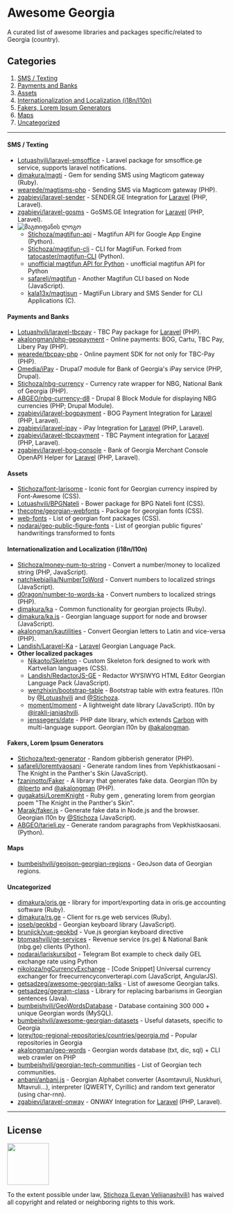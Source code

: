 # Awesome Georgia
A curated list of awesome libraries and packages specific/related to Georgia (country).


## Categories
1. [SMS / Texting](#sms--texting)
1. [Payments and Banks](#payments-and-banks)
1. [Assets](#assets)
1. [Internationalization and Localization (i18n/l10n)](#internationalization-and-localization-i18nl10n)
1. [Fakers, Lorem Ipsum Generators](#fakers-lorem-ipsum-generators)
1. [Maps](#maps)
1. [Uncategorized](#uncategorized)

---

#### SMS / Texting
 - [Lotuashvili/laravel-smsoffice](https://github.com/Lotuashvili/laravel-smsoffice) - Laravel package for smsoffice.ge service, supports laravel notifications.
 - [dimakura/magti](https://github.com/dimakura/magti) - Gem for sending SMS using Magticom gateway (Ruby).
 - [wearede/magtisms-php](https://github.com/wearede/magtisms-php) - Sending SMS via Magticom gateway (PHP).
 - [zgabievi/laravel-sender](https://github.com/zgabievi/laravel-sender) - SENDER.GE Integration for [Laravel](https://laravel.com/) (PHP, Laravel).
 - [zgabievi/laravel-gosms](https://github.com/zgabievi/laravel-gosms) - GoSMS.GE Integration for [Laravel](https://laravel.com/) (PHP, Laravel).
 - ![მაგთიფანის ლოგო](http://www.magtifun.ge/images/logo.gif)
   - [Stichoza/magtifun-api](https://github.com/Stichoza/magtifun-api) - Magtifun API for Google App Engine (Python).
   - [Stichoza/magtifun-cli](https://github.com/Stichoza/magtifun-cli) - CLI for MagtiFun. Forked from [tatocaster/magtifun-CLI](https://github.com/tatocaster/magtifun-CLI) (Python).
   - [unofficial magtifun API for Python](https://github.com/Tornike-Skhulukhia/magtifun_api) - unofficial magtifun API for Python
   - [safareli/magtifun](https://github.com/safareli/magtifun) - Another Magtifun CLI based on Node (JavaScript).
   - [kala13x/magtisun](https://github.com/kala13x/magtisun) - MagtiFun Library and SMS Sender for CLI Applications (C).

#### Payments and Banks

 - [Lotuashvili/laravel-tbcpay](https://github.com/Lotuashvili/laravel-tbcpay) - TBC Pay package for [Laravel](https://laravel.com/) (PHP).
 - [akalongman/php-geopayment](https://github.com/akalongman/php-geopayment) - Online payments: BOG, Cartu, TBC Pay, Libery Pay (PHP).
 - [wearede/tbcpay-php](https://github.com/wearede/tbcpay-php) - Online payment SDK for not only for TBC-Pay (PHP).
 - [Omedia/iPay](https://github.com/Omedia/iPay) - Drupal7 module for Bank of Georgia's iPay service (PHP, Drupal).
 - [Stichoza/nbg-currency](https://github.com/Stichoza/nbg-currency) - Currency rate wrapper for NBG, National Bank of Georgia (PHP).
 - [ABGEO/nbg-currency-d8](https://github.com/ABGEO/nbg-currency-d8) - Drupal 8 Block Module for displaying NBG currencies (PHP; Drupal Module).
 - [zgabievi/laravel-bogpayment](https://github.com/zgabievi/laravel-bogpayment) - BOG Payment Integration for [Laravel](https://laravel.com/) (PHP, Laravel).
 - [zgabievi/laravel-ipay](https://github.com/zgabievi/laravel-ipay) - iPay Integration for [Laravel](https://laravel.com/) (PHP, Laravel).
 - [zgabievi/laravel-tbcpayment](https://github.com/zgabievi/laravel-tbcpayment) - TBC Payment integration for [Laravel](https://laravel.com/) (PHP, Laravel).
 - [zgabievi/laravel-bog-console](https://github.com/zgabievi/laravel-bog-console) - Bank of Georgia Merchant Console OpenAPI Helper for [Laravel](https://laravel.com/) (PHP, Laravel).

#### Assets

 - [Stichoza/font-larisome](https://github.com/Stichoza/font-larisome) - Iconic font for Georgian currency inspired by Font-Awesome (CSS).
 - [Lotuashvili/BPGNateli](https://github.com/Lotuashvili/BPGNateli) - Bower package for BPG Nateli font (CSS).
 - [thecotne/georgian-webfonts](https://github.com/thecotne/georgian-webfonts) - Package for georgian fonts (CSS).
 - [web-fonts](https://github.com/web-fonts) - List of georgian font packages (CSS).
 - [nodarai/geo-public-figure-fonts](https://github.com/nodarai/geo-public-figure-fonts) - List of georgian public figures' handwritings transformed to fonts

#### Internationalization and Localization (i18n/l10n)
 - [Stichoza/money-num-to-string](https://github.com/Stichoza/money-num-to-string) - Convert a number/money to localized string (PHP, JavaScript).
 - [natchkebiailia/NumberToWord](https://github.com/natchkebiailia/NumberToWord) - Convert numbers to localized strings (JavaScript).
 - [d0ragon/number-to-words-ka](https://github.com/d0ragon/number-to-words-ka) - Convert numbers to localized strings (PHP).
 - [dimakura/ka](https://github.com/dimakura/ka) - Common functionality for georgian projects (Ruby).
 - [dimakura/ka.js](https://github.com/dimakura/ka.js) - Georgian language support for node and browser (JavaScript).
 - [akalongman/kautilities](https://github.com/akalongman/kautilities) - Convert Georgian letters to Latin and vice-versa (PHP).
 - [Landish/Laravel-Ka](https://github.com/Landish/Laravel-KA) - [Laravel](http://laravel.com/) Georgian Language Pack.
 - **Other localized packages**
   - [Nikaoto/Skeleton](https://github.com/Nikaoto/Skeleton) - Custom Skeleton fork designed to work with Kartvelian languages (CSS).
   - [Landish/RedactorJS-GE](https://github.com/Landish/RedactorJS-GE) - Redactor WYSIWYG HTML Editor Georgian Language Pack (JavaScript).
   - [wenzhixin/bootstrap-table](https://github.com/wenzhixin/bootstrap-table) - Bootstrap table with extra features. l10n by [@Lotuashvili](https://github.com/Lotuashvili) and [@Stichoza](https://github.com/Stichoza).
   - [moment/moment](https://github.com/moment/moment) - A lightweight date library (JavaScript). l10n by [@irakli-janiashvili](https://github.com/irakli-janiashvili).
   - [jenssegers/date](https://github.com/jenssegers/date) - PHP date library, which extends [Carbon](https://github.com/briannesbitt/Carbon) with multi-language support. Georgian l10n by [@akalongman](https://github.com/akalongman).

#### Fakers, Lorem Ipsum Generators

 - [Stichoza/text-generator](https://github.com/Stichoza/text-generator) - Random gibberish generator (PHP).
 - [safareli/loremtyaosani](https://github.com/safareli/loremtyaosani) - Generate random lines from Vepkhistkaosani - The Knight in the Panther's Skin (JavaScript).
 - [fzaninotto/Faker](https://github.com/fzaninotto/Faker) - A library that generates fake data. Georgian l10n by [@lperto](https://github.com/lperto) and [@akalongman](https://github.com/akalongman) (PHP).
 - [gugakatsi/LoremKnight](https://github.com/Digital-Simurgh/LoremKnight) - Ruby gem , generating lorem from georgian poem "The Knight in the Panther's Skin".
 - [Marak/faker.js](https://github.com/Marak/faker.js) - Generate fake data in Node.js and the browser. Georgian l10n by [@Stichoza](https://github.com/Stichoza) (JavaScript).
 - [ABGEO/tarieli.py](https://github.com/ABGEO/tarieli.py) - Generate random paragraphs from Vepkhistkaosani. (Python).

#### Maps
 - [bumbeishvili/geojson-georgian-regions](https://github.com/bumbeishvili/geojson-georgian-regions)  - GeoJson data of Georgian regions.

#### Uncategorized
 - [dimakura/oris.ge](https://github.com/dimakura/oris.ge) - library for import/exporting data in oris.ge accounting software (Ruby).
 - [dimakura/rs.ge](https://github.com/dimakura/rs.ge) - Client for rs.ge web services (Ruby).
 - [ioseb/geokbd](https://github.com/ioseb/geokbd) - Georgian keyboard library (JavaScript).
 - [brunjick/vue-geokbd](https://github.com/brunjick/vue-geokbd) - Vue.js georgian keyboard directive
 - [btomashvili/ge-services](https://github.com/btomashvili/geo-services) - Revenue service (rs.ge) & National Bank (nbg.ge) clients (Python).
 - [nodarai/lariskursibot](https://github.com/nodarai/lariskursibot) - Telegram Bot example to check daily GEL exchange rate using Python
 - [nikoloza/ngCurrencyExchange](https://gist.github.com/nikoloza/9018ee9c3fbad07292cc) - [Code Snippet] Universal currency exchanger for freecurrencyconverterapi.com (JavaScript, AngularJS).
 - [getsadzeg/awesome-georgian-talks](https://github.com/getsadzeg/awesome-georgian-talks) - List of awesome Georgian talks.
 - [getsadzeg/gegram-class](https://github.com/getsadzeg/gegram-class) - Library for replacing barbarisms in Georgian sentences (Java).
 - [bumbeishvili/GeoWordsDatabase](https://github.com/bumbeishvili/GeoWordsDatabase) - Database containing 300 000 + unique Georgian words (MySQL).  
 - [bumbeishvili/awesome-georgian-datasets](https://github.com/bumbeishvili/awesome-georgian-datasets) - Useful datasets, specific to Georgia  
 - [lorey/top-regional-repositories/countries/georgia.md](https://github.com/lorey/top-regional-repositories/blob/master/countries/georgia.md) - Popular repositories in Georgia
 - [akalongman/geo-words](https://github.com/akalongman/geo-words) - Georgian words database (txt, dic, sql) + CLI web crawler on PHP
 - [bumbeishvili/georgian-tech-communities](https://github.com/bumbeishvili/georgian-tech-communities) - List of Georgian tech communities.  
 - [anbani/anbani.js](https://github.com/Anbani/anbani.js) - Georgian Alphabet converter (Asomtavruli, Nuskhuri, Mtavruli...), interpreter (QWERTY, Cyrillic) and random text generator (using char-rnn).
 - [zgabievi/laravel-onway](https://github.com/zgabievi/laravel-onway) - ONWAY Integration for [Laravel](https://laravel.com/) (PHP, Laravel).
 
---

## License

[<img width=96 src=https://cloud.githubusercontent.com/assets/1139050/7786185/86edebea-01cc-11e5-9658-4060b6c45248.jpg>](LICENSE)

To the extent possible under law, [Stichoza (Levan Velijanashvili)](http://github.com/Stichoza) has waived all copyright and related or neighboring rights to this work.
